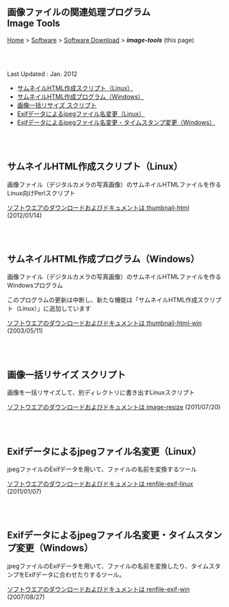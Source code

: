 ## 画像ファイルの関連処理プログラム<br />Image Tools<!-- omit in toc -->

[Home](https://oasis3855.github.io/webpage/) > [Software](https://oasis3855.github.io/webpage/software/index.html) > [Software Download](https://oasis3855.github.io/webpage/software/software-download.html) > ***image-tools*** (this page)

<br />
<br />

Last Updated : Jan. 2012

- [サムネイルHTML作成スクリプト（Linux）](#サムネイルhtml作成スクリプトlinux)
- [サムネイルHTML作成プログラム（Windows）](#サムネイルhtml作成プログラムwindows)
- [画像一括リサイズ スクリプト](#画像一括リサイズ-スクリプト)
- [Exifデータによるjpegファイル名変更（Linux）](#exifデータによるjpegファイル名変更linux)
- [Exifデータによるjpegファイル名変更・タイムスタンプ変更（Windows）](#exifデータによるjpegファイル名変更タイムスタンプ変更windows)

<br />
<br />

## サムネイルHTML作成スクリプト（Linux）

画像ファイル（デジタルカメラの写真画像）のサムネイルHTMLファイルを作るLinux向けPerlスクリプト

[ソフトウエアのダウンロードおよびドキュメントは thumbnail-html](thumbnail-html/README.md) (2012/01/14)

<br />
<br />

## サムネイルHTML作成プログラム（Windows）

画像ファイル（デジタルカメラの写真画像）のサムネイルHTMLファイルを作るWindowsプログラム

このプログラムの更新は中断し、新たな機能は「サムネイルHTML作成スクリプト（Linux）」に追加しています

[ソフトウエアのダウンロードおよびドキュメントは thumbnail-html-win](thumbnail-html-win/README.md) (2003/05/11)

<br />
<br />

## 画像一括リサイズ スクリプト

画像を一括リサイズして、別ディレクトリに書き出すLinuxスクリプト

[ソフトウエアのダウンロードおよびドキュメントは image-resize](image-resize/README.md) (2011/07/20)

<br />
<br />

## Exifデータによるjpegファイル名変更（Linux）

jpegファイルのExifデータを用いて、ファイルの名前を変換するツール

[ソフトウエアのダウンロードおよびドキュメントは renfile-exif-linux](renfile-exif-linux/README.md) (2011/01/07)

<br />
<br />

## Exifデータによるjpegファイル名変更・タイムスタンプ変更（Windows）

jpegファイルのExifデータを用いて、ファイルの名前を変換したり、タイムスタンプをExifデータに合わせたりするツール。 

[ソフトウエアのダウンロードおよびドキュメントは renfile-exif-win](renfile-exif-win/README.md) (2007/08/27)

<br />
<br />
